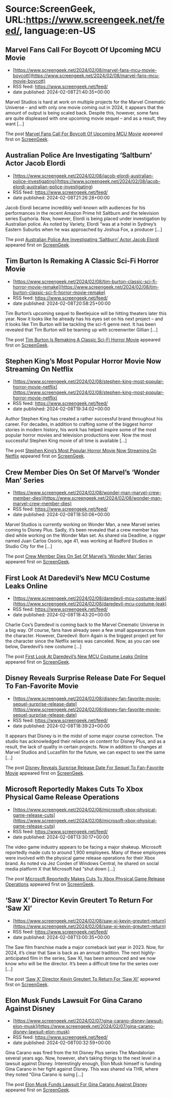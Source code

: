 # Source:ScreenGeek, URL:https://www.screengeek.net/feed/, language:en-US

## Marvel Fans Call For Boycott Of Upcoming MCU Movie
 - [https://www.screengeek.net/2024/02/08/marvel-fans-mcu-movie-boycott](https://www.screengeek.net/2024/02/08/marvel-fans-mcu-movie-boycott)
 - RSS feed: https://www.screengeek.net/feed/
 - date published: 2024-02-08T21:40:35+00:00

<p>Marvel Studios is hard at work on multiple projects for the Marvel Cinematic Universe &#8211; and with only one movie coming out in 2024, it appears that the amount of output is being scaled back. Despite this, however, some fans are quite displeased with one upcoming movie sequel &#8211; and as a result, they want [...]</p>
<p>The post <a href="https://www.screengeek.net/2024/02/08/marvel-fans-mcu-movie-boycott/">Marvel Fans Call For Boycott Of Upcoming MCU Movie</a> appeared first on <a href="https://www.screengeek.net">ScreenGeek</a>.</p>

## Australian Police Are Investigating ‘Saltburn’ Actor Jacob Elordi
 - [https://www.screengeek.net/2024/02/08/jacob-elordi-australian-police-investigating](https://www.screengeek.net/2024/02/08/jacob-elordi-australian-police-investigating)
 - RSS feed: https://www.screengeek.net/feed/
 - date published: 2024-02-08T21:26:28+00:00

<p>Jacob Elordi became incredibly well-known with audiences for his performances in the recent Amazon Prime hit Saltburn and the television series Euphoria. Now, however, Elordi is being placed under investigation by Australian police. As noted by Variety, Elordi &#8220;was at a hotel in Sydney&#8217;s Eastern Suburbs when he was approached by Joshua Fox, a producer [...]</p>
<p>The post <a href="https://www.screengeek.net/2024/02/08/jacob-elordi-australian-police-investigating/">Australian Police Are Investigating &#8216;Saltburn&#8217; Actor Jacob Elordi</a> appeared first on <a href="https://www.screengeek.net">ScreenGeek</a>.</p>

## Tim Burton Is Remaking A Classic Sci-Fi Horror Movie
 - [https://www.screengeek.net/2024/02/08/tim-burton-classic-sci-fi-horror-movie-remake](https://www.screengeek.net/2024/02/08/tim-burton-classic-sci-fi-horror-movie-remake)
 - RSS feed: https://www.screengeek.net/feed/
 - date published: 2024-02-08T20:58:25+00:00

<p>Tim Burton&#8217;s upcoming sequel to Beetlejuice will be hitting theaters later this year. Now it looks like he already has his eyes set on his next project &#8211; and it looks like Tim Burton will be tackling the sci-fi genre next. It has been revealed that Tim Burton will be teaming up with screenwriter Gillian [...]</p>
<p>The post <a href="https://www.screengeek.net/2024/02/08/tim-burton-classic-sci-fi-horror-movie-remake/">Tim Burton Is Remaking A Classic Sci-Fi Horror Movie</a> appeared first on <a href="https://www.screengeek.net">ScreenGeek</a>.</p>

## Stephen King’s Most Popular Horror Movie Now Streaming On Netflix
 - [https://www.screengeek.net/2024/02/08/stephen-king-most-popular-horror-movie-netflix](https://www.screengeek.net/2024/02/08/stephen-king-most-popular-horror-movie-netflix)
 - RSS feed: https://www.screengeek.net/feed/
 - date published: 2024-02-08T19:34:02+00:00

<p>Author Stephen King has created a rather successful brand throughout his career. For decades, in addition to crafting some of the biggest horror stories in modern history, his work has helped inspire some of the most popular horror movies and television productions ever. Now the most successful Stephen King movie of all time is available [...]</p>
<p>The post <a href="https://www.screengeek.net/2024/02/08/stephen-king-most-popular-horror-movie-netflix/">Stephen King&#8217;s Most Popular Horror Movie Now Streaming On Netflix</a> appeared first on <a href="https://www.screengeek.net">ScreenGeek</a>.</p>

## Crew Member Dies On Set Of Marvel’s ‘Wonder Man’ Series
 - [https://www.screengeek.net/2024/02/08/wonder-man-marvel-crew-member-dies](https://www.screengeek.net/2024/02/08/wonder-man-marvel-crew-member-dies)
 - RSS feed: https://www.screengeek.net/feed/
 - date published: 2024-02-08T18:50:06+00:00

<p>Marvel Studios is currently working on Wonder Man, a new Marvel series coming to Disney Plus. Sadly, it&#8217;s been revealed that a crew member has died while working on the Wonder Man set. As shared via Deadline, a rigger named Juan Carlos Osorio, age 41, was working at Radford Studios in Studio City for the [...]</p>
<p>The post <a href="https://www.screengeek.net/2024/02/08/wonder-man-marvel-crew-member-dies/">Crew Member Dies On Set Of Marvel&#8217;s &#8216;Wonder Man&#8217; Series</a> appeared first on <a href="https://www.screengeek.net">ScreenGeek</a>.</p>

## First Look At Daredevil’s New MCU Costume Leaks Online
 - [https://www.screengeek.net/2024/02/08/daredevil-mcu-costume-leak](https://www.screengeek.net/2024/02/08/daredevil-mcu-costume-leak)
 - RSS feed: https://www.screengeek.net/feed/
 - date published: 2024-02-08T18:43:20+00:00

<p>Charlie Cox&#8217;s Daredevil is coming back to the Marvel Cinematic Universe in a big way. Of course, fans have already seen a few small appearances from the character. However, Daredevil: Born Again is the biggest project yet for the character since the Netflix series was canceled. Now, as you can see below, Daredevil&#8217;s new costume [...]</p>
<p>The post <a href="https://www.screengeek.net/2024/02/08/daredevil-mcu-costume-leak/">First Look At Daredevil&#8217;s New MCU Costume Leaks Online</a> appeared first on <a href="https://www.screengeek.net">ScreenGeek</a>.</p>

## Disney Reveals Surprise Release Date For Sequel To Fan-Favorite Movie
 - [https://www.screengeek.net/2024/02/08/disney-fan-favorite-movie-sequel-surprise-release-date](https://www.screengeek.net/2024/02/08/disney-fan-favorite-movie-sequel-surprise-release-date)
 - RSS feed: https://www.screengeek.net/feed/
 - date published: 2024-02-08T18:39:23+00:00

<p>It appears that Disney is in the midst of some major course correction. The studio has acknowledged their reliance on content for Disney Plus, and as a result, the lack of quality in certain projects. Now in addition to changes at Marvel Studios and Lucasfilm for the future, we can expect to see the same [...]</p>
<p>The post <a href="https://www.screengeek.net/2024/02/08/disney-fan-favorite-movie-sequel-surprise-release-date/">Disney Reveals Surprise Release Date For Sequel To Fan-Favorite Movie</a> appeared first on <a href="https://www.screengeek.net">ScreenGeek</a>.</p>

## Microsoft Reportedly Makes Cuts To Xbox Physical Game Release Operations
 - [https://www.screengeek.net/2024/02/08/microsoft-xbox-physical-game-release-cuts](https://www.screengeek.net/2024/02/08/microsoft-xbox-physical-game-release-cuts)
 - RSS feed: https://www.screengeek.net/feed/
 - date published: 2024-02-08T13:30:17+00:00

<p>The video game industry appears to be facing a major shakeup. Microsoft reportedly made cuts to around 1,900 employees. Many of these employees were involved with the physical game release operations for their Xbox brand. As noted via Jez Corden of Windows Central, he shared on social media platform X that Microsoft had &#8220;shut down [...]</p>
<p>The post <a href="https://www.screengeek.net/2024/02/08/microsoft-xbox-physical-game-release-cuts/">Microsoft Reportedly Makes Cuts To Xbox Physical Game Release Operations</a> appeared first on <a href="https://www.screengeek.net">ScreenGeek</a>.</p>

## ‘Saw X’ Director Kevin Greutert To Return For ‘Saw XI’
 - [https://www.screengeek.net/2024/02/08/saw-xi-kevin-greutert-return](https://www.screengeek.net/2024/02/08/saw-xi-kevin-greutert-return)
 - RSS feed: https://www.screengeek.net/feed/
 - date published: 2024-02-08T13:00:35+00:00

<p>The Saw film franchise made a major comeback last year in 2023. Now, for 2024, it&#8217;s clear that Saw is back as an annual tradition. The next highly-anticipated film in the series, Saw XI, has been announced and we now know who will be the director. It&#8217;s been a difficult time for the series over [...]</p>
<p>The post <a href="https://www.screengeek.net/2024/02/08/saw-xi-kevin-greutert-return/">&#8216;Saw X&#8217; Director Kevin Greutert To Return For &#8216;Saw XI&#8217;</a> appeared first on <a href="https://www.screengeek.net">ScreenGeek</a>.</p>

## Elon Musk Funds Lawsuit For Gina Carano Against Disney
 - [https://www.screengeek.net/2024/02/07/gina-carano-disney-lawsuit-elon-musk](https://www.screengeek.net/2024/02/07/gina-carano-disney-lawsuit-elon-musk)
 - RSS feed: https://www.screengeek.net/feed/
 - date published: 2024-02-08T00:32:59+00:00

<p>Gina Carano was fired from the hit Disney Plus series The Mandalorian several years ago. Now, however, she&#8217;s taking things to the next level in a lawsuit against Disney. Interestingly enough, Elon Musk himself is funding Gina Carano in her fight against Disney. This was shared via THR, where they noted &#8220;Gina Carano is suing [...]</p>
<p>The post <a href="https://www.screengeek.net/2024/02/07/gina-carano-disney-lawsuit-elon-musk/">Elon Musk Funds Lawsuit For Gina Carano Against Disney</a> appeared first on <a href="https://www.screengeek.net">ScreenGeek</a>.</p>

